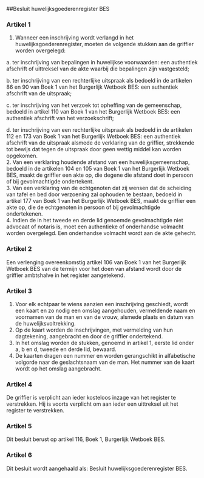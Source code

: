 <meta http-equiv='Content-Type' content='text/html; charset=utf-8' />

##Besluit huwelijksgoederenregister BES

### Artikel  1  

1.  Wanneer een inschrijving wordt verlangd in het huwelijksgoederenregister, moeten de volgende stukken aan de griffier worden overgelegd: 

a. ter inschrijving van bepalingen in huwelijkse voorwaarden: een authentiek afschrift of uittreksel van de akte waarbij die bepalingen zijn vastgesteld;  

b. ter inschrijving van een rechterlijke uitspraak als bedoeld in de artikelen 86 en 90 van Boek 1 van het Burgerlijk Wetboek BES: een authentiek afschrift van de uitspraak;  

c. ter inschrijving van het verzoek tot opheffing van de gemeenschap, bedoeld in artikel 110 van Boek 1 van het Burgerlijk Wetboek BES: een authentiek afschrift van het verzoekschrift;  

d. ter inschrijving van een rechterlijke uitspraak als bedoeld in de artikelen 112 en 173 van Boek 1 van het Burgerlijk Wetboek BES: een authentiek afschrift van de uitspraak alsmede de verklaring van de griffier, strekkende tot bewijs dat tegen de uitspraak door geen wettig middel kan worden opgekomen.     
2.  Van een verklaring houdende afstand van een huwelijksgemeenschap, bedoeld in de artikelen 104 en 105 van Boek 1 van het Burgerlijk Wetboek BES, maakt de griffier een akte op, die degene die afstand doet in persoon of bij gevolmachtigde ondertekent.   
3.  Van een verklaring van de echtgenoten dat zij wensen dat de scheiding van tafel en bed door verzoening zal ophouden te bestaan, bedoeld in artikel 177 van Boek 1 van het Burgerlijk Wetboek BES, maakt de griffier een akte op, die de echtgenoten in persoon of bij gevolmachtigde ondertekenen.   
4.  Indien de in het tweede en derde lid genoemde gevolmachtigde niet advocaat of notaris is, moet een authentieke of onderhandse volmacht worden overgelegd. Een onderhandse volmacht wordt aan de akte gehecht.  

### Artikel  2  

Een verlenging overeenkomstig artikel 106 van Boek 1 van het Burgerlijk Wetboek BES van de termijn voor het doen van afstand wordt door de griffier ambtshalve in het register aangetekend. 

### Artikel  3  

1.  Voor elk echtpaar te wiens aanzien een inschrijving geschiedt, wordt een kaart en zo nodig een omslag aangehouden, vermeldende naam en voornamen van de man en van de vrouw, alsmede plaats en datum van de huwelijksvoltrekking.   
2.  Op de kaart worden de inschrijvingen, met vermelding van hun dagtekening, aangebracht en door de griffier ondertekend.   
3.  In het omslag worden de stukken, genoemd in artikel 1, eerste lid onder a, b en d, tweede en derde lid, bewaard.   
4.  De kaarten dragen een nummer en worden gerangschikt in alfabetische volgorde naar de geslachtsnaam van de man. Het nummer van de kaart wordt op het omslag aangebracht.  

### Artikel  4  

De griffier is verplicht aan ieder kosteloos inzage van het register te verstrekken. Hij is voorts verplicht om aan ieder een uittreksel uit het register te verstrekken. 

### Artikel  5  

Dit besluit berust op artikel 116, Boek 1, Burgerlijk Wetboek BES. 

### Artikel  6  

Dit besluit wordt aangehaald als: Besluit huwelijksgoederenregister BES. 

